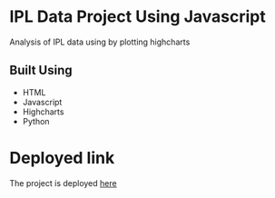 # IPL Data Project Using Javascript
Analysis of IPL data using by plotting highcharts

## Built Using
* HTML
* Javascript
* Highcharts
* Python
  
# Deployed link
The project is deployed [here](https://ipl-js-project.herokuapp.com/home.html)
